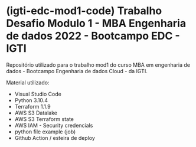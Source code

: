 ﻿# (igti-edc-mod1-code) Trabalho Desafio Modulo 1 - MBA Engenharia de dados 2022 - Bootcampo EDC - IGTI

Repositório utilizado para o trabalho mod1 do curso MBA em engenharia de dados - Bootcampo Engenharia de dados Cloud - da IGTI.

Material utilizado:

- Visual Studio Code
- Python 3.10.4
- Terraform 1.1.9
- AWS S3 Datalake
- AWS S3 Terraform state
- AWS IAM - Security credencials
- python file example (job)
- Github Action / esteira de deploy
